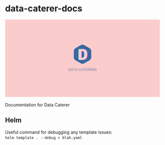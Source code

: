 # data-caterer-docs

![Data Catering](docs/diagrams/logo/data_catering_landscape_banner.svg)

Documentation for Data Caterer

## Helm

Useful command for debugging any template issues:  
`helm template . --debug > blah.yaml`
